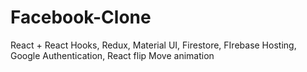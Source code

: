 # Facebook-Clone
React + React Hooks, Redux, Material UI, Firestore, FIrebase Hosting, Google Authentication, React flip Move animation
